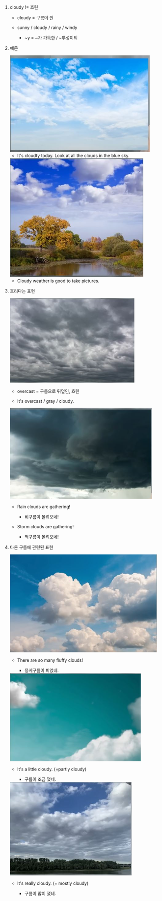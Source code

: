 1. cloudy != 흐린

    - cloudy = 구름이 낀

    - sunny / cloudy / rainy / windy
        - ~y = ~가 가득한 / ~투성이의

2. 예문

    <img src="../Img/스몰톡_정확한_날씨표현_1.jpg">

    - It's cloudty today. Look at all the clouds in the blue sky.

    <img src="../Img/스몰톡_정확한_날씨표현_2.jpg">

    - Cloudy weather is good to take pictures.

3. 흐리다는 표현

    <img src="../Img/스몰톡_정확한_날씨표현_3.jpg">

    - overcast = 구름으로 뒤덮인, 흐린

    - It's overcast / gray / cloudy.

    <img src="../Img/스몰톡_정확한_날씨표현_4.jpg">

    - Rain clouds are gathering!

        - 비구름이 몰려오네!

    - Storm clouds are gathering!
        
        - 먹구름이 몰려오네!

4. 다른 구름에 관련된 표현

    <img src="../Img/스몰톡_정확한_날씨표현_5.jpg">

    - There are so many fluffy clouds!

        - 뭉게구름이 피었네.

    <img src="../Img/스몰톡_정확한_날씨표현_6.jpg">

    - It's a little cloudy. (=partly cloudy)

        - 구름이 조금 꼈네.

    <img src="../Img/스몰톡_정확한_날씨표현_7.jpg">

    - It's really cloudy. (= mostly cloudy)

        - 구름이 많이 꼈네.